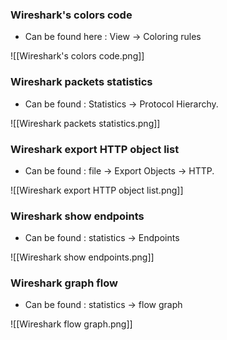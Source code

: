 ### Wireshark's colors code 

- Can be found here : View -> Coloring rules

![[Wireshark's colors code.png]]

### Wireshark packets statistics
- Can be found :  Statistics -> Protocol Hierarchy.

![[Wireshark packets statistics.png]]

### Wireshark export HTTP object list
- Can be found : file -> Export Objects -> HTTP.

![[Wireshark export HTTP object list.png]]


### Wireshark show endpoints
- Can be found : statistics -> Endpoints

![[Wireshark show endpoints.png]]

### Wireshark graph flow 
- Can be found : statistics -> flow graph

![[Wireshark flow graph.png]]